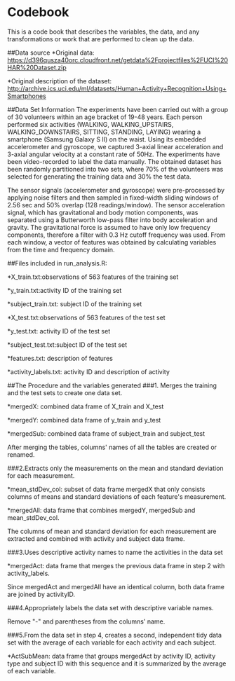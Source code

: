 # Codebook
This is a code book that describes the variables, the data, and any transformations or work that are performed to clean up the data.

##Data source
*Original data:
https://d396qusza40orc.cloudfront.net/getdata%2Fprojectfiles%2FUCI%20HAR%20Dataset.zip

*Original description of the dataset: 
http://archive.ics.uci.edu/ml/datasets/Human+Activity+Recognition+Using+Smartphones

##Data Set Information
The experiments have been carried out with a group of 30 volunteers within an age bracket of 19-48 years. Each person performed six activities (WALKING, WALKING_UPSTAIRS, WALKING_DOWNSTAIRS, SITTING, STANDING, LAYING) wearing a smartphone (Samsung Galaxy S II) on the waist. Using its embedded accelerometer and gyroscope, we captured 3-axial linear acceleration and 3-axial angular velocity at a constant rate of 50Hz. The experiments have been video-recorded to label the data manually. The obtained dataset has been randomly partitioned into two sets, where 70% of the volunteers was selected for generating the training data and 30% the test data.

The sensor signals (accelerometer and gyroscope) were pre-processed by applying noise filters and then sampled in fixed-width sliding windows of 2.56 sec and 50% overlap (128 readings/window). The sensor acceleration signal, which has gravitational and body motion components, was separated using a Butterworth low-pass filter into body acceleration and gravity. The gravitational force is assumed to have only low frequency components, therefore a filter with 0.3 Hz cutoff frequency was used. From each window, a vector of features was obtained by calculating variables from the time and frequency domain.

##Files included in run_analysis.R:

*X_train.txt:observations of 563 features of the training set

*y_train.txt:activity ID of the training set

*subject_train.txt: subject ID of the training set

*X_test.txt:observations of 563 features of the test set

*y_test.txt: activity ID of the test set

*subject_test.txt:subject ID of the test set

*features.txt: description of features

*activity_labels.txt: activity ID and description of activity

##The Procedure and the variables generated
###1. Merges the training and the test sets to create one data set.

*mergedX: combined data frame of X_train and X_test

*mergedY: combined data frame of y_train and y_test

*mergedSub: combined data frame of subject_train and subject_test

After merging the tables, columns' names of all the tables are created or renamed.

###2.Extracts only the measurements on the mean and standard deviation for each measurement.

*mean_stdDev_col: subset of data frame mergedX that only consists columns of means and standard deviations of each feature's measurement.

*mergedAll: data frame that combines mergedY, mergedSub and mean_stdDev_col.

The columns of mean and standard deviation for each measurement are extracted and combined with activity and subject data frame.

###3.Uses descriptive activity names to name the activities in the data set

*mergedAct: data frame that merges the previous data frame in step 2 with activity_labels. 

Since mergedAct and mergedAll have an identical column, both data frame are joined by activityID.

###4.Appropriately labels the data set with descriptive variable names.

Remove "-" and parentheses from the columns' name.

###5.From the data set in step 4, creates a second, independent tidy data set with the average of each variable for each activity and each subject.

*ActSubMean: data frame that groups mergedAct by activity ID, activity type and subject ID with this sequence and it is summarized by the average of each variable.






